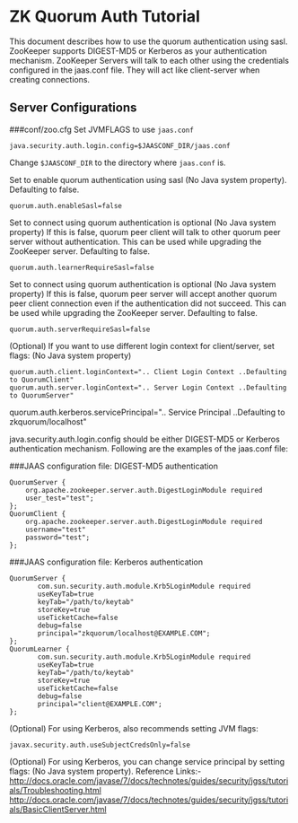 # ZK Quorum Auth Tutorial

This document describes how to use the quorum authentication using sasl.
ZooKeeper supports DIGEST-MD5 or Kerberos as your authentication mechanism.
ZooKeeper Servers will talk to each other using the credentials configured in
the jaas.conf file. They will act like client-server when creating connections.

## Server Configurations

###conf/zoo.cfg
Set JVMFLAGS to use `jaas.conf`
```
java.security.auth.login.config=$JAASCONF_DIR/jaas.conf
```
Change `$JAASCONF_DIR` to the directory where `jaas.conf` is.

Set to enable quorum authentication using sasl (No Java system property).
Defaulting to false.
```
quorum.auth.enableSasl=false
```

Set to connect using quorum authentication is optional (No Java system property)
If this is false, quorum peer client will talk to other quorum peer server without authentication.
This can be used while upgrading the ZooKeeper server. Defaulting to false.
```
quorum.auth.learnerRequireSasl=false
```

Set to connect using quorum authentication is optional (No Java system property)
If this is false, quorum peer server will accept another quorum peer client connection even if
the authentication did not succeed. This can be used while upgrading the ZooKeeper server.
Defaulting to false.
```
quorum.auth.serverRequireSasl=false
```

(Optional) If you want to use different login context for client/server,
set flags: (No Java system property)
```
quorum.auth.client.loginContext=".. Client Login Context ..Defaulting to QuorumClient"
quorum.auth.server.loginContext=".. Server Login Context ..Defaulting to QuorumServer"
```

quorum.auth.kerberos.servicePrincipal=".. Service Principal ..Defaulting to zkquorum/localhost"


java.security.auth.login.config should be either DIGEST-MD5 or Kerberos authentication mechanism.
Following are the examples of the jaas.conf file:

###JAAS configuration file: DIGEST-MD5 authentication

```
QuorumServer {
    org.apache.zookeeper.server.auth.DigestLoginModule required
    user_test="test";
};
QuorumClient {
    org.apache.zookeeper.server.auth.DigestLoginModule required
    username="test"
    password="test";
};
```

###JAAS configuration file: Kerberos authentication

```
QuorumServer {
       com.sun.security.auth.module.Krb5LoginModule required
       useKeyTab=true
       keyTab="/path/to/keytab"
       storeKey=true
       useTicketCache=false
       debug=false
       principal="zkquorum/localhost@EXAMPLE.COM";
};
QuorumLearner {
       com.sun.security.auth.module.Krb5LoginModule required
       useKeyTab=true
       keyTab="/path/to/keytab"
       storeKey=true
       useTicketCache=false
       debug=false
       principal="client@EXAMPLE.COM";
};
```

(Optional) For using Kerberos, also recommends setting JVM flags:
```
javax.security.auth.useSubjectCredsOnly=false
```

(Optional) For using Kerberos, you can change service principal by setting flags: (No Java system property).
Reference Links:-
http://docs.oracle.com/javase/7/docs/technotes/guides/security/jgss/tutorials/Troubleshooting.html
http://docs.oracle.com/javase/7/docs/technotes/guides/security/jgss/tutorials/BasicClientServer.html
